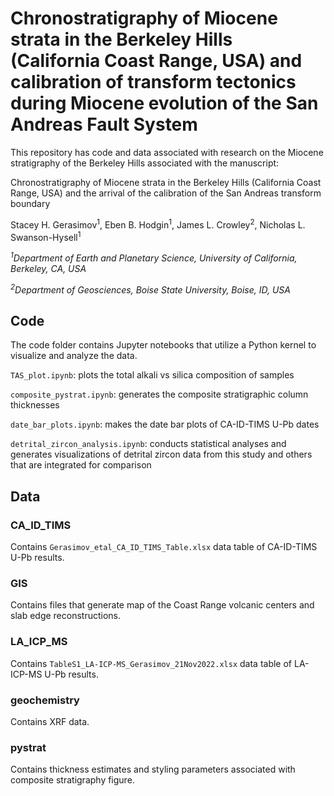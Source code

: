# Chronostratigraphy of Miocene strata in the Berkeley Hills (California Coast Range, USA) and calibration of transform tectonics during Miocene evolution of the San Andreas Fault System

This repository has code and data associated with research on the Miocene stratigraphy of the Berkeley Hills associated with the manuscript:

Chronostratigraphy of Miocene strata in the Berkeley Hills (California Coast Range, USA) and the arrival of the calibration of the San Andreas transform boundary

Stacey H. Gerasimov<sup>1</sup>, Eben B. Hodgin<sup>1</sup>, James L. Crowley<sup>2</sup>, Nicholas L. Swanson-Hysell<sup>1</sup>

*<sup>1</sup>Department of Earth and Planetary Science, University of California, Berkeley, CA, USA*

*<sup>2</sup>Department of Geosciences, Boise State University, Boise, ID, USA*

## Code

The code folder contains Jupyter notebooks that utilize a Python kernel to visualize and analyze the data.

`TAS_plot.ipynb`: plots the total alkali vs silica composition of samples

`composite_pystrat.ipynb`: generates the composite stratigraphic column thicknesses

`date_bar_plots.ipynb`: makes the date bar plots of CA-ID-TIMS U-Pb dates

`detrital_zircon_analysis.ipynb`: conducts statistical analyses and generates visualizations of detrital zircon data from this study and others that are integrated for comparison

## Data

### CA_ID_TIMS

Contains `Gerasimov_etal_CA_ID_TIMS_Table.xlsx` data table of CA-ID-TIMS U-Pb results.

### GIS

Contains files that generate map of the Coast Range volcanic centers and slab edge reconstructions.

### LA_ICP_MS

Contains `TableS1_LA-ICP-MS_Gerasimov_21Nov2022.xlsx` data table of LA-ICP-MS U-Pb results.

### geochemistry

Contains XRF data.

### pystrat

Contains thickness estimates and styling parameters associated with composite stratigraphy figure.
